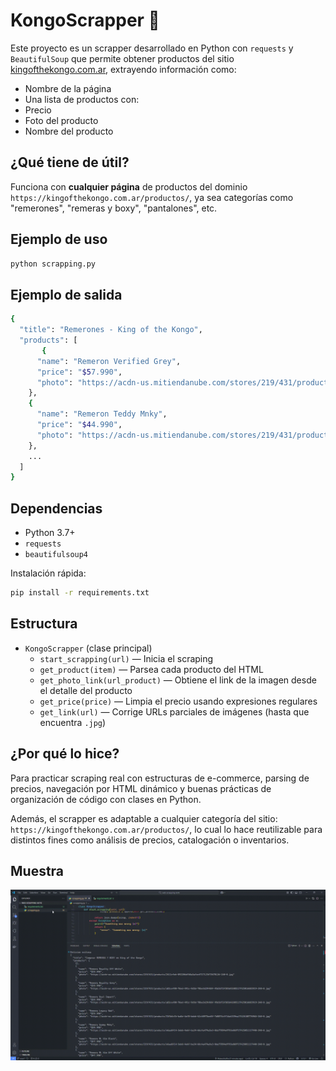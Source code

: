 # KongoScrapper 🧢

Este proyecto es un scrapper desarrollado en Python con `requests` y `BeautifulSoup` que permite obtener productos del sitio [kingofthekongo.com.ar](https://kingofthekongo.com.ar), extrayendo información como:

- Nombre de la página 
- Una lista de productos con:
- Precio
- Foto del producto
- Nombre del producto

## ¿Qué tiene de útil?

Funciona con **cualquier página** de productos del dominio `https://kingofthekongo.com.ar/productos/`, ya sea categorías como "remerones", "remeras y boxy", "pantalones", etc.

## Ejemplo de uso

```bash
python scrapping.py
```
## Ejemplo de salida
```bash
{
  "title": "Remerones - King of the Kongo",
  "products": [
       {
      "name": "Remeron Verified Grey",
      "price": "$57.990",
      "photo": "https://acdn-us.mitiendanube.com/stores/219/431/products/a...jpg"
    },
    {
      "name": "Remeron Teddy Mnky",
      "price": "$44.990",
      "photo": "https://acdn-us.mitiendanube.com/stores/219/431/products/e...jpg"
    },
    ...
  ]
}
```

## Dependencias

- Python 3.7+
- `requests`
- `beautifulsoup4`

Instalación rápida:

```bash
pip install -r requirements.txt
```

## Estructura

- `KongoScrapper` (clase principal)
  - `start_scrapping(url)` — Inicia el scraping
  - `get_product(item)` — Parsea cada producto del HTML
  - `get_photo_link(url_product)` — Obtiene el link de la imagen desde el detalle del producto
  - `get_price(price)` — Limpia el precio usando expresiones regulares
  - `get_link(url)` — Corrige URLs parciales de imágenes (hasta que encuentra `.jpg`)

## ¿Por qué lo hice?

Para practicar scraping real con estructuras de e-commerce, parsing de precios, navegación por HTML dinámico y buenas prácticas de organización de código con clases en Python.

Además, el scrapper es adaptable a cualquier categoría del sitio: `https://kingofthekongo.com.ar/productos/`, lo cual lo hace reutilizable para distintos fines como análisis de precios, catalogación o inventarios.

## Muestra
![Demo](show.gif)

